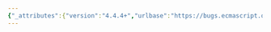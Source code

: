 ```yaml
---
{"_attributes":{"version":"4.4.4+","urlbase":"https://bugs.ecmascript.org/","maintainer":"dherman@mozilla.com"},"bug":{"bug_id":4524,"creation_ts":"2015-08-21 14:15:00 -0700","short_desc":"26.3 Module Namespace Objects: Words mixed","delta_ts":"2015-10-23 12:19:32 -0700","product":"ECMA-262 Edition 6","component":"editorial issues","version":"unspecified","rep_platform":"All","op_sys":"All","bug_status":"RESOLVED","resolution":"FIXED","priority":"Normal","bug_severity":"normal","everconfirmed":true,"reporter":{"uid":"andrebargull","name":"André Bargull"},"assigned_to":{"uid":"allen","name":"Allen Wirfs-Brock"},"cc":"brterlso","long_desc":[{"commentid":14685,"comment_count":0,"who":{"uid":"andrebargull","name":"André Bargull"},"bug_when":"2015-08-21 14:15:21 -0700","thetext":"26.3 Module Namespace Objects\n\n\n\" [...] own following properties\" -> \"[...] following own properties\""},{"commentid":14838,"comment_count":1,"who":{"uid":"brterlso","name":"Brian Terlson"},"bug_when":"2015-10-23 12:19:32 -0700","thetext":"Fixed in ES2016 Draft."}]}}
---
```

